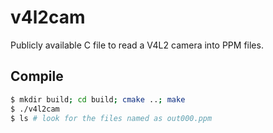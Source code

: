 # v4l2cam
Publicly available C file to read a V4L2 camera into PPM files.

## Compile
```bash
$ mkdir build; cd build; cmake ..; make
$ ./v4l2cam
$ ls # look for the files named as out000.ppm
```
